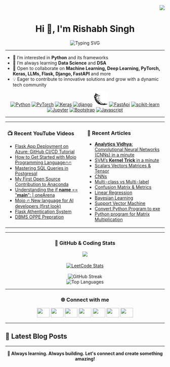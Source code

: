 <p align="right">
  <img src="https://komarev.com/ghpvc/?username=rishabh11336&color=0052f7&label=PROFILE+VIEWS"/>
</p>

<h1 align="center">Hi 👋, I'm Rishabh Singh</h1>
<p align="center">
  <img src="https://readme-typing-svg.demolab.com?font=Fira+Code&size=24&pause=1000&center=true&vCenter=true&width=500&lines=Passionate+Pythonista;ML+%7C+DL+%7C+LLM+Enthusiast;Open+Source+Contributor;Always+Learning+%26+Building" alt="Typing SVG" />
</p>

---

- 👀 I’m interested in **Python** and its frameworks
- 🌱 I’m always learning **Data Science** and **DSA**
- 🤝 Open to collaborate on **Machine Learning, Deep Learning, PyTorch, Keras, LLMs, Flask, Django, FastAPI** and more
- 💡 Eager to contribute to innovative solutions and grow with a dynamic tech community

<div align="center">
  <!-- Tech Stack -->
  <a href="https://www.python.org/"><img src="https://s3.dualstack.us-east-2.amazonaws.com/pythondotorg-assets/media/files/python-logo-only.svg" title="Python" alt="Python" width="45"/></a>
  <a href="https://pytorch.org/"><img src="https://www.vectorlogo.zone/logos/pytorch/pytorch-icon.svg" title="PyTorch" alt="PyTorch" width="45"/></a>
  <a href="https://keras.io/"><img src="https://upload.wikimedia.org/wikipedia/commons/a/ae/Keras_logo.svg" title="Keras" alt="Keras" width="45"/></a>
  <a href="https://www.djangoproject.com/"><img src="https://static.djangoproject.com/img/logos/django-logo-positive.svg" alt="django" width="100"/></a>
  <a href="https://flask.palletsprojects.com/en/2.3.x/"><img src="flask-svgrepo-com.svg" title="Flask" alt="Flask" width="45"/></a>
  <a href="https://fastapi.tiangolo.com/"><img src="https://cdn.worldvectorlogo.com/logos/fastapi-1.svg" title="FastApi" alt="FastApi" width="45"/></a>
  <a href="https://scikit-learn.org/stable/"><img src="https://scikit-learn.org/stable/_static/scikit-learn-logo-small.png" title="scikit-learn" alt="scikit-learn" width="100"/></a>
  <a href="https://jupyter.org/"><img src="https://jupyter.org/assets/logos/rectanglelogo-greytext-orangebody-greymoons.svg" title="Jupyter" alt="Jupyter" width="140"/></a>
  <a href="https://getbootstrap.com/"><img src="https://cdn.jsdelivr.net/gh/devicons/devicon/icons/bootstrap/bootstrap-original.svg" title="Bootstrap" alt="Bootstrap" width="45"/></a>
  <a href="https://www.javascript.com/"><img src="https://cdn.cdnlogo.com/logos/j/69/javascript.svg" title="Javascript" alt="Javascript" width="40"/></a>
</div>

---

<table>
<tr>
<td valign="top" width="50%">

### 📺 Recent YouTube Videos
<!-- YOUTUBE-VIDEOS-LIST:START -->
- [Flask App Deployment on Azure: GitHub CI/CD Tutorial](https://youtu.be/dXZMbF07hDE?si=1fBaWrX_sg9yNtYW)
- [How to Get Started with Mojo Programming Language🔥🔥](https://youtu.be/5y54FtbLMU8)
- [Mastering SQL Queries in Postgresql](https://youtu.be/_cBWseETBhw)
- [My First Open Source Contribution to Anaconda](https://youtu.be/y7VSdPXVC8o)
- [Understanding the if __name__ == "__main__": | oneArena](https://youtu.be/YjgWcqUVUuI)
- [Mojo 🔥 New language for AI developers (first look)](https://youtu.be/P4vL1HKIcKY)
- [Flask Athentication System](https://www.youtube.com/playlist?list=PLOWpNXd4d3vTlhmOJw0lsfawIXeyj8Sxb)
- [DBMS OPPE Prepration](https://www.youtube.com/playlist?list=PLOWpNXd4d3vQETIZYvCZxTdewFYCo5b47)
<!-- YOUTUBE-VIDEOS-LIST:END -->

</td>
<td valign="top" width="50%">

### 📝 Recent Articles
<!-- DEVTO-BLOG-LIST:START -->
- [**Analytics Vidhya**: Convolutional Neural Networks (CNNs) in a minute](https://community.analyticsvidhya.com/c/datascience/convolutional-neural-networks-cnns-in-minute)
- [SVM’s __Kernel Trick__ in a minute](https://medium.com/@asusrishabh/svms-kernel-trick-in-a-minute-bd0554b31ec0)
- [Scalars Vectors Matrices & Tensor](https://medium.com/stackademic/scalars-vectors-matrices-tensor-in-a-minute-0ebcd7f8e3b7)
- [CNNs](https://medium.com/@asusrishabh/convolutional-neural-networks-cnns-in-a-minute-4c9ae1b9a2cf)
- [Multi-class vs Multi-label](https://medium.com/@asusrishabh/multiclass-vs-multilabel-classification-in-a-minute-261b6e320061)
- [Confusion Matrix & Metrics](https://medium.com/@asusrishabh/confusion-matrix-metrics-in-a-minute-e1596872e90b)
- [Linear Regression](https://medium.com/@asusrishabh/linear-regression-in-a-minute-c298faf54238)
- [Bayesian Learning](https://medium.com/@asusrishabh/bayesian-learning-in-a-minute-c93189e8993e)
- [Support Vector Machine](https://medium.com/@asusrishabh/support-vector-machine-svm-736fb20b239b)
- [Convert Python Program to exe](https://medium.com/@asusrishabh/convert-python-program-to-exe-c773345716df)
- [Python program for Matrix Multiplication](https://medium.com/@asusrishabh/python-program-for-matrix-multiplication-5c1de08bb105)
<!-- DEVTO-BLOG-LIST:END -->

</td>
</tr>
</table>

---

<div align="center">

### 🚀 GitHub & Coding Stats

<img src="https://github-readme-stats.vercel.app/api?username=rishabh11336&hide_title=true&theme=highcontrast&icon_color=407BFF&show_icons=1&border=FFFFFF&title_color=407BFF" /><br />
<br />
<a href="https://leetcode.com/u/21f1002538/"><img src="https://leetcard.jacoblin.cool/21f1002538?border=0&radius=20" alt="LeetCode Stats"></a>
<br /><br />
<img src="https://github-readme-streak-stats.herokuapp.com/?user=rishabh11336&theme=tokyonight" alt="GitHub Streak" />
<br />
<img src="https://github-readme-stats.vercel.app/api/top-langs?username=rishabh11336&show_icons=true&locale=en&layout=compact&theme=tokyonight" alt="Top Languages" />

</div>

---

<div align="center">

### 🌐 Connect with me

<a href="https://twitter.com/rishabh11336"><img src="https://raw.githubusercontent.com/rahuldkjain/github-profile-readme-generator/master/src/images/icons/Social/twitter.svg" height="30" width="40" /></a>
<a href="https://linkedin.com/in/rishabh11336"><img src="https://raw.githubusercontent.com/rahuldkjain/github-profile-readme-generator/master/src/images/icons/Social/linked-in-alt.svg" height="30" width="40" /></a>
<a href="https://kaggle.com/rishabhsingh2538"><img src="https://raw.githubusercontent.com/rahuldkjain/github-profile-readme-generator/master/src/images/icons/Social/kaggle.svg" height="30" width="40" /></a>
<a href="https://medium.com/@asusrishabh"><img src="https://raw.githubusercontent.com/rahuldkjain/github-profile-readme-generator/master/src/images/icons/Social/medium.svg" height="30" width="40" /></a>
<a href="https://www.youtube.com/@one-arena"><img src="https://raw.githubusercontent.com/rahuldkjain/github-profile-readme-generator/master/src/images/icons/Social/youtube.svg" height="30" width="40" /></a>
<a href="https://www.hackerrank.com/rishabh11336"><img src="https://raw.githubusercontent.com/rahuldkjain/github-profile-readme-generator/master/src/images/icons/Social/hackerrank.svg" height="30" width="40" /></a>
<a href="https://www.leetcode.com/21f1002538"><img src="https://raw.githubusercontent.com/rahuldkjain/github-profile-readme-generator/master/src/images/icons/Social/leet-code.svg" height="30" width="40" /></a>
</div>

---

## 📝 Latest Blog Posts

<!-- BLOG-POST-LIST:START -->
<!-- BLOG-POST-LIST:END -->

---


<p align="center">
  <b>🌱 Always learning. Always building. Let's connect and create something amazing!</b>
</p>

<!---
rishabh11336/rishabh11336 is a ✨ special ✨ repository because its `README.md` (this file) appears on your GitHub profile.
You can click the Preview link to take a look at your changes.
--->
